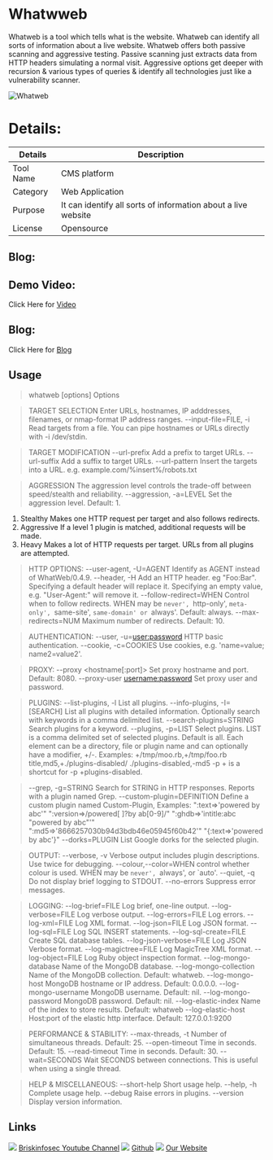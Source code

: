 Whatwweb
============
Whatweb is a tool which tells what is the website. Whatweb can identify all sorts of information about a live website. Whatweb offers both passive scanning and aggressive testing. Passive scanning just extracts data from HTTP headers simulating a normal visit. Aggressive options get deeper with recursion & various types of queries & identify all technologies just like a vulnerability scanner.

![Whatweb](https://www.briskinfosec.com//assets/tooloftheday/TOD_198_WHATWEB1.jpg)

Details:
============
|  Details | Description   |
| ------------ | ------------ |
|  Tool Name |  CMS platform |
|  Category | Web Application  |
|  Purpose | It can identify all sorts of information about a live website|
|  License |    Opensource|

Blog: 
--------------
Demo Video:
-----------------
Click Here for [Video](https://www.youtube.com/watch?v=OQ0D8tcyac8 "Video")

Blog: 
--------------
Click Here for [Blog](https://www.briskinfosec.com/tooloftheday/toolofthedaydetail/WHATWEB "Blog")

Usage
---------------
>whatweb [options] <URLs>
Options

>TARGET SELECTION
  <TARGETs>     Enter URLs, hostnames, IP adddresses,
          filenames, or nmap-format IP address ranges.
  --input-file=FILE, -i   Read targets from a file. You can pipe
        hostnames or URLs directly with -i /dev/stdin.

>TARGET MODIFICATION
  --url-prefix      Add a prefix to target URLs.
  --url-suffix      Add a suffix to target URLs.
  --url-pattern     Insert the targets into a URL.
        e.g. example.com/%insert%/robots.txt

>AGGRESSION
The aggression level controls the trade-off between speed/stealth and
reliability.
  --aggression, -a=LEVEL  Set the aggression level. Default: 1.
  1. Stealthy     Makes one HTTP request per target and also
          follows redirects.
  3. Aggressive     If a level 1 plugin is matched, additional
          requests will be made.
  4. Heavy      Makes a lot of HTTP requests per target. URLs
          from all plugins are attempted.

>HTTP OPTIONS:
  --user-agent, -U=AGENT  Identify as AGENT instead of WhatWeb/0.4.9.
  --header, -H      Add an HTTP header. eg "Foo:Bar". Specifying a
        default header will replace it. Specifying an
        empty value, e.g. "User-Agent:" will remove it.
  --follow-redirect=WHEN  Control when to follow redirects. WHEN may be
        `never', `http-only', `meta-only', `same-site',
        `same-domain' or `always'. Default: always.
		 --max-redirects=NUM   Maximum number of redirects. Default: 10.

>AUTHENTICATION:
   --user, -u=<user:password>  HTTP basic authentication.
  --cookie, -c=COOKIES    Use cookies, e.g. 'name=value; name2=value2'.

>PROXY:
  --proxy     <hostname[:port]> Set proxy hostname and port.
        Default: 8080.
  --proxy-user      <username:password> Set proxy user and password.

>PLUGINS:
  --list-plugins, -l    List all plugins.
  --info-plugins, -I=[SEARCH] List all plugins with detailed information.
        Optionally search with keywords in a comma
        delimited list.
  --search-plugins=STRING Search plugins for a keyword.
  --plugins, -p=LIST    Select plugins. LIST is a comma delimited set
        of selected plugins. Default is all.
        Each element can be a directory, file or plugin
        name and can optionally have a modifier, +/-.
        Examples: +/tmp/moo.rb,+/tmp/foo.rb
        title,md5,+./plugins-disabled/
        ./plugins-disabled,-md5
        -p + is a shortcut for -p +plugins-disabled.

  > --grep, -g=STRING   Search for STRING in HTTP responses. Reports
        with a plugin named Grep.
  --custom-plugin=DEFINITION  Define a custom plugin named Custom-Plugin,
        Examples: ":text=>'powered by abc'"
        ":version=>/powered[ ]?by ab[0-9]/"
        ":ghdb=>'intitle:abc "powered by abc"'"
        ":md5=>'8666257030b94d3bdb46e05945f60b42'"
        "{:text=>'powered by abc'}"
  --dorks=PLUGIN    List Google dorks for the selected plugin.

>OUTPUT:
  --verbose, -v     Verbose output includes plugin descriptions.
        Use twice for debugging.
  --colour,--color=WHEN   control whether colour is used. WHEN may be
        `never', `always', or `auto'.
  --quiet, -q     Do not display brief logging to STDOUT.
  --no-errors     Suppress error messages.

>LOGGING:
  --log-brief=FILE    Log brief, one-line output.
  --log-verbose=FILE    Log verbose output.
  --log-errors=FILE   Log errors.
  --log-xml=FILE    Log XML format.
  --log-json=FILE   Log JSON format.
  --log-sql=FILE    Log SQL INSERT statements.
  --log-sql-create=FILE   Create SQL database tables.
  --log-json-verbose=FILE Log JSON Verbose format.
  --log-magictree=FILE    Log MagicTree XML format.
  --log-object=FILE   Log Ruby object inspection format.
  --log-mongo-database    Name of the MongoDB database.
  --log-mongo-collection  Name of the MongoDB collection.
        Default: whatweb.
  --log-mongo-host    MongoDB hostname or IP address.
        Default: 0.0.0.0.
  --log-mongo-username    MongoDB username. Default: nil.
  --log-mongo-password    MongoDB password. Default: nil.
  --log-elastic-index   Name of the index to store results. Default: whatweb
  --log-elastic-host    Host:port of the elastic http interface. Default: 127.0.0.1:9200
 
>PERFORMANCE & STABILITY:
  --max-threads, -t   Number of simultaneous threads. Default: 25.
  --open-timeout    Time in seconds. Default: 15.
  --read-timeout    Time in seconds. Default: 30.
  --wait=SECONDS    Wait SECONDS between connections.
        This is useful when using a single thread.

>HELP & MISCELLANEOUS:
  --short-help      Short usage help.
  --help, -h      Complete usage help.
  --debug     Raise errors in plugins.
  --version     Display version information.


Links
----------------

![ ](https://img.icons8.com/color/15/000000/youtube-play.png) [Briskinfosec Youtube Channel](https://www.youtube.com/channel/UCcPmqqYETcO_7-6p_uUsF1w "Briskinfosec Youtube Channel")
 ![ ](https://img.icons8.com/glyph-neue/15/000000/github.png) [Github](https://github.com/briskinfosec "Github") 
![ ](https://img.icons8.com/ios/15/000000/internet--v2.png) [Our Website](https://www.briskinfosec.com/ "Our Website")

